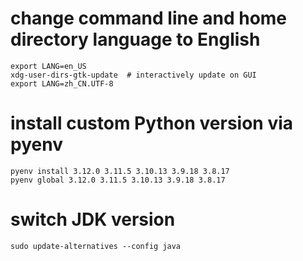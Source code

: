 # change command line and home directory language to English
```shell
export LANG=en_US
xdg-user-dirs-gtk-update  # interactively update on GUI
export LANG=zh_CN.UTF-8
```

# install custom Python version via pyenv
```shell
pyenv install 3.12.0 3.11.5 3.10.13 3.9.18 3.8.17
pyenv global 3.12.0 3.11.5 3.10.13 3.9.18 3.8.17
```

# switch JDK version
```shell
sudo update-alternatives --config java
```
